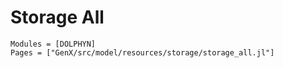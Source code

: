 # Storage All
```@autodocs
Modules = [DOLPHYN]
Pages = ["GenX/src/model/resources/storage/storage_all.jl"]
```